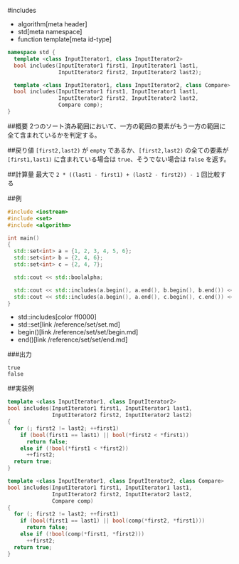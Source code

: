 #includes
* algorithm[meta header]
* std[meta namespace]
* function template[meta id-type]

```cpp
namespace std {
  template <class InputIterator1, class InputIterator2>
  bool includes(InputIterator1 first1, InputIterator1 last1,
                InputIterator2 first2, InputIterator2 last2);

  template <class InputIterator1, class InputIterator2, class Compare>
  bool includes(InputIterator1 first1, InputIterator1 last1,
                InputIterator2 first2, InputIterator2 last2,
                Compare comp);
}
```

##概要
2つのソート済み範囲において、一方の範囲の要素がもう一方の範囲に全て含まれているかを判定する。


##戻り値
`[first2,last2)` が `empty` であるか、`[first2,last2)` の全ての要素が `[first1,last1)` に含まれている場合は `true`、そうでない場合は `false` を返す。


##計算量
最大で `2 * ((last1 - first1) + (last2 - first2)) - 1` 回比較する


##例
```cpp
#include <iostream>
#include <set>
#include <algorithm>

int main()
{
  std::set<int> a = {1, 2, 3, 4, 5, 6};
  std::set<int> b = {2, 4, 6};
  std::set<int> c = {2, 4, 7};

  std::cout << std::boolalpha;

  std::cout << std::includes(a.begin(), a.end(), b.begin(), b.end()) << std::endl;
  std::cout << std::includes(a.begin(), a.end(), c.begin(), c.end()) << std::endl;
}
```
* std::includes[color ff0000]
* std::set[link /reference/set/set.md]
* begin()[link /reference/set/set/begin.md]
* end()[link /reference/set/set/end.md]

###出力
```
true
false
```


##実装例
```cpp
template <class InputIterator1, class InputIterator2>
bool includes(InputIterator1 first1, InputIterator1 last1,
              InputIterator2 first2, InputIterator2 last2)
{
  for (; first2 != last2; ++first1)
    if (bool(first1 == last1) || bool(*first2 < *first1))
      return false;
    else if (!bool(*first1 < *first2))
      ++first2;
  return true;
}

template <class InputIterator1, class InputIterator2, class Compare>
bool includes(InputIterator1 first1, InputIterator1 last1,
              InputIterator2 first2, InputIterator2 last2,
              Compare comp)
{
  for (; first2 != last2; ++first1)
    if (bool(first1 == last1) || bool(comp(*first2, *first1)))
      return false;
    else if (!bool(comp(*first1, *first2)))
      ++first2;
  return true;
}
```
